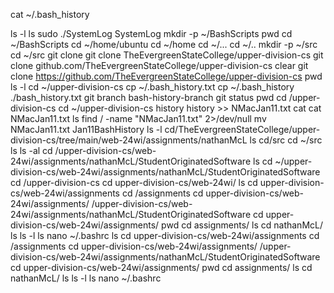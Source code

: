 cat ~/.bash_history

ls -l
ls
sudo ./SystemLog
SystemLog
mkdir -p ~/BashScripts
pwd
cd ~/BashScripts
cd ~/home/ubuntu
cd ~/home
cd ~/...
cd ~/..
mkdir -p ~/src
cd ~/src
git clone
git clone TheEvergreenStateCollege/upper-division-cs
git clone github.com/TheEvergreenStateCollege/upper-division-cs
clear
git clone https://github.com/TheEvergreenStateCollege/upper-division-cs
pwd
ls -l
cd ~/upper-division-cs
cp ~/.bash_history.txt
cp ~/.bash_history ./bash_history.txt
git branch bash-history-branch
git status
pwd
cd /upper-division-cs
cd ~/upper-division-cs
history
history >> NMacJan11.txt
cat
cat NMacJan11.txt
ls
find / -name "NMacJan11.txt" 2>/dev/null
mv NMacJan11.txt Jan11BashHistory
ls -l
cd/TheEvergreenStateCollege/upper-division-cs/tree/main/web-24wi/assignments/nathanMcL
ls
cd/src
cd ~/src
ls
ls -al
cd /upper-division-cs/web-24wi/assignments/nathanMcL/StudentOriginatedSoftware
ls
cd ~/upper-division-cs/web-24wi/assignments/nathanMcL/StudentOriginatedSoftware
cd /upper-division-cs
cd upper-division-cs/web-24wi/
ls
cd upper-division-cs/web-24wi/assignments
cd /assignments
cd upper-division-cs/web-24wi/assignments/
/upper-division-cs/web-24wi/assignments/nathanMcL/StudentOriginatedSoftware
cd upper-division-cs/web-24wi/assignments/
pwd
cd assignments/
ls
cd nathanMcL/
ls
ls -l
ls
nano ~/.bashrc
ls
cd upper-division-cs/web-24wi/assignments
cd /assignments
cd upper-division-cs/web-24wi/assignments/
/upper-division-cs/web-24wi/assignments/nathanMcL/StudentOriginatedSoftware
cd upper-division-cs/web-24wi/assignments/
pwd
cd assignments/
ls
cd nathanMcL/
ls
ls -l
ls
nano ~/.bashrc